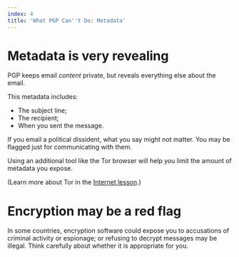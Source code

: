 ```yaml
---
index: 4
title: 'What PGP Can''t Do: Metadata'
---
```

# Metadata is very revealing

PGP keeps email *content* private, but reveals everything else about the email. 

This metadata includes: 

*	The subject line; 
*	The recipient; 
*	When you sent the message.

If you email a political dissident, what you say might not matter. You may be flagged just for communicating with them. 

Using an additional tool like the Tor browser will help you limit the amount of metadata you expose. 

(Learn more about Tor in the [Internet lesson](umbrella://lesson/the-internet).)

# Encryption may be a red flag

In some countries, encryption software could expose you to accusations of criminal activity or espionage; or refusing to decrypt messages may be illegal. Think carefully about whether it is appropriate for you.